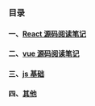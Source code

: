 ### 目录

#### 一、[React 源码阅读笔记](./reactNote)

#### 二、[vue 源码阅读笔记](./vueNote)

#### 三、[js 基础](https://vuelearn.eather.cn/)

#### 四、[其他](./others)
